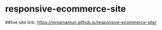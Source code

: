 # responsive-ecommerce-site
##live site link: https://ninjamamun.github.io/responsive-ecommerce-site/
